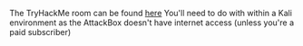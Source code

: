The TryHackMe room can be found [here](https://tryhackme.com/jr/dmuhackerssteg)
You'll need to do with within a Kali environment as the AttackBox doesn't have internet access (unless you're a paid subscriber)


